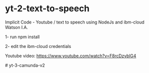 # yt-2-text-to-speech
Implicit Code - Youtube / text to speech using NodeJs and ibm-cloud Watson I.A.

1- run npm install

2- edit the ibm-cloud credentials

Youtube video:
https://www.youtube.com/watch?v=F8rcDzyblG4

#   y t - 3 - c a m u n d a - v 2  
 